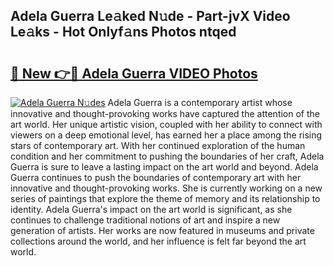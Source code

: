 ## Adela Guerra Le𝚊ked N𝚞de - Part-jvX Video Le𝚊ks - Hot Onlyf𝚊ns Photos ntqed

# <h2><a href="http://ac18655.deff.icu/?id=Adela+Guerra">🔗 New 👉🔴 Adela Guerra VIDEO Photos</a></h2>

[![Adela Guerra N𝚞des](https://i.imgur.com/rIISA9y.gif)](http://ac18655.deff.icu/?id=Adela+Guerra)
Adela Guerra is a contemporary artist whose innovative and thought-provoking works have captured the attention of the art world. Her unique artistic vision, coupled with her ability to connect with viewers on a deep emotional level, has earned her a place among the rising stars of contemporary art. With her continued exploration of the human condition and her commitment to pushing the boundaries of her craft, Adela Guerra is sure to leave a lasting impact on the art world and beyond. Adela Guerra continues to push the boundaries of contemporary art with her innovative and thought-provoking works. She is currently working on a new series of paintings that explore the theme of memory and its relationship to identity. Adela Guerra's impact on the art world is significant, as she continues to challenge traditional notions of art and inspire a new generation of artists. Her works are now featured in museums and private collections around the world, and her influence is felt far beyond the art world.
